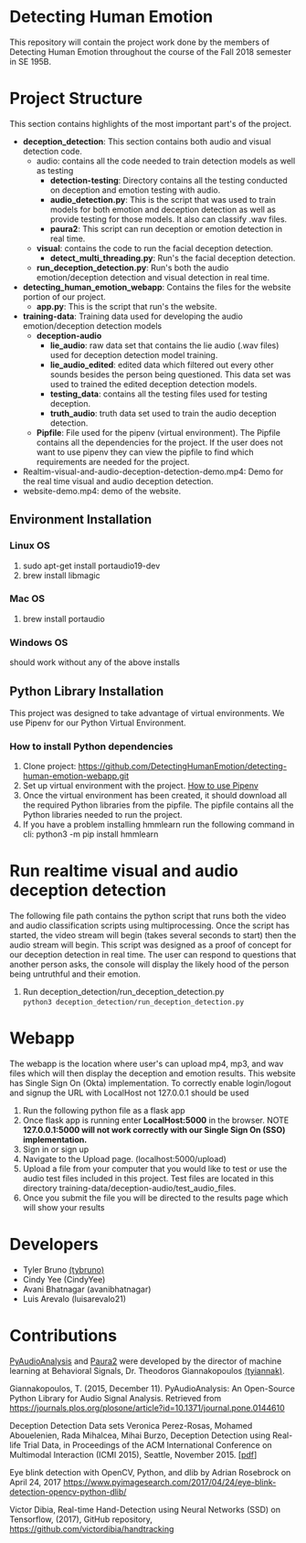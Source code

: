 # Detecting Human Emotion
This repository will contain the project work done by the members of Detecting Human Emotion throughout the course of the Fall 2018 semester in SE 195B.

# Project Structure 
This section contains highlights of the most important part's of the project.
* **deception_detection**: This section contains both audio and visual detection code.
    * audio: contains all the code needed to train detection models as well as testing
        * **detection-testing**: Directory contains all the testing conducted on deception and emotion testing with audio.
        * **audio_detection.py**: This is the script that was used to train models for both emotion and deception detection as well as provide testing for those models. It also can classify .wav files.
        * **paura2**: This script can run deception or emotion detection in real time.
    * **visual**: contains the code to run the facial deception detection.
        * **detect_multi_threading.py**: Run's the facial deception detection.
    * **run_deception_detection.py**: Run's both the audio emotion/deception detection and visual detection in real time.
* **detecting_human_emotion_webapp**: Contains the files for the website portion of our project.
    * **app.py**: This is the script that run's the website.
* **training-data**: Training data used for developing the audio emotion/deception detection models
    * **deception-audio**
        * **lie_audio**: raw data set that contains the lie audio (.wav files) used for deception detection model training.
        * **lie_audio_edited**: edited data which filtered out every other sounds besides the person being questioned. This data set was used to trained the edited deception detection models.
        * **testing_data**: contains all the testing files used for testing deception.
        * **truth_audio**: truth data set used to train the audio deception detection.
    * **Pipfile**: File used for the pipenv (virtual environment). The Pipfile contains all the dependencies for the project. If the user does not want to use pipenv they can view the pipfile to find which requirements are needed for the project.
* Realtim-visual-and-audio-deception-detection-demo.mp4: Demo for the real time visual and audio deception detection.
* website-demo.mp4: demo of the website.
## Environment Installation 
### Linux OS
1. sudo apt-get install portaudio19-dev
2. brew install libmagic

### Mac OS
1. brew install portaudio

### Windows OS
should work without any of the above installs

## Python Library Installation
This project was designed to take advantage of virtual environments. We use Pipenv for our Python Virtual Environment. 

### How to install Python dependencies 

1. Clone project: https://github.com/DetectingHumanEmotion/detecting-human-emotion-webapp.git
2. Set up virtual environment with the project. [How to use Pipenv](https://github.com/DetectingHumanEmotion/detecting-human-emotion-webapp/wiki)
3. Once the virtual environment has been created, it should download all the required Python libraries from the pipfile. The pipfile contains all the Python libraries needed to run the project.
4. If you have a problem installing hmmlearn run the following command in cli:
python3 -m pip install hmmlearn



# Run realtime visual and audio deception detection
The following file path contains the python script that runs both the video and audio classification scripts using multiprocessing. Once the script has started, the video stream will begin (takes several seconds to start) then the audio stream will begin. This script was designed as a proof of concept for our deception detection in real time. The user can respond to questions that another person asks, the console will display the likely hood of the person being untruthful and their emotion.
1. Run deception_detection/run_deception_detection.py <br/>
        `python3 deception_detection/run_deception_detection.py`


# Webapp
The webapp is the location where user's can upload mp4, mp3, and wav files which will then display the deception and emotion results. This website has Single Sign On (Okta) implementation. To correctly enable login/logout and signup the URL with LocalHost not 127.0.0.1 should be used

1. Run the following python file as a flask app
2. Once flask app is running enter **LocalHost:5000** in the browser. NOTE **127.0.0.1:5000 will not work correctly with our Single Sign On (SSO) implementation.**
3. Sign in or sign up 
4. Navigate to the Upload page. (localhost:5000/upload)
5. Upload a file from your computer that you would like to test or use the audio test files included in this project. Test files are located in this directory training-data/deception-audio/test_audio_files.
6. Once you submit the file you will be directed to the results page which will show your results



# Developers
* Tyler Bruno [(tybruno)](https://github.com/tybruno)
* Cindy Yee (CindyYee)
* Avani Bhatnagar (avanibhatnagar)
* Luis Arevalo (luisarevalo21)

# Contributions
[PyAudioAnalysis](https://github.com/tyiannak/pyAudioAnalysis) and [Paura2](https://github.com/tyiannak/paura) were developed by the director of machine learning at Behavioral Signals, Dr. Theodoros Giannakopoulos [(tyiannak)](https://github.com/tyiannak).


Giannakopoulos, T. (2015, December 11). PyAudioAnalysis: An Open-Source Python Library for Audio Signal Analysis. Retrieved from https://journals.plos.org/plosone/article?id=10.1371/journal.pone.0144610


Deception Detection Data sets
Veronica Perez-Rosas, Mohamed Abouelenien, Rada Mihalcea, Mihai Burzo, Deception Detection using Real-life Trial Data, in Proceedings of the ACM International Conference on Multimodal Interaction (ICMI 2015), Seattle, November 2015. [[pdf](http://web.eecs.umich.edu/~mihalcea/papers/chao.cvpr15.pdf)]


Eye blink detection with OpenCV, Python, and dlib
by Adrian Rosebrock on April 24, 2017
https://www.pyimagesearch.com/2017/04/24/eye-blink-detection-opencv-python-dlib/


Victor Dibia, Real-time Hand-Detection using Neural Networks (SSD) on Tensorflow, (2017), GitHub repository, https://github.com/victordibia/handtracking